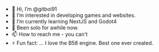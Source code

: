 - 👋 Hi, I’m @gitboi91
- 👀 I’m interested in developing games and websites.
- 🌱 I’m currently learning NextJS and Godot4
- 💞️ Been solo for awhile now.
- 📫 How to reach me - you can't
- ⚡ Fun fact: ... I love the B58 engine. Best one ever created.

<!---
gitboi91/gitboi91 is a ✨ special ✨ repository because its `README.md` (this file) appears on your GitHub profile.
You can click the Preview link to take a look at your changes.
--->
